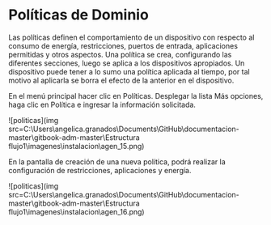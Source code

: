 
# Políticas de Dominio

Las políticas definen el comportamiento de un dispositivo con respecto al consumo de energía, restricciones, puertos de entrada, aplicaciones permitidas y otros aspectos. Una política se crea, configurando las diferentes secciones, luego se aplica a los dispositivos apropiados. Un dispositivo puede tener a lo sumo una política aplicada al tiempo, por tal motivo al aplicarla se borra el efecto de la anterior en el dispositivo.

En el menú principal hacer clic en Políticas. Desplegar la lista Más opciones, haga clic en Política e ingresar la información solicitada.

![politicas](img src=C:\Users\angelica.granados\Documents\GitHub\documentacion-master\gitbook-adm-master\Estructura flujo1\imagenes\instalacion\agen_15.png)

En la pantalla de creación de una nueva política, podrá realizar la configuración de restricciones, aplicaciones y energía.

![politicas](img src=C:\Users\angelica.granados\Documents\GitHub\documentacion-master\gitbook-adm-master\Estructura flujo1\imagenes\instalacion\agen_16.png)

